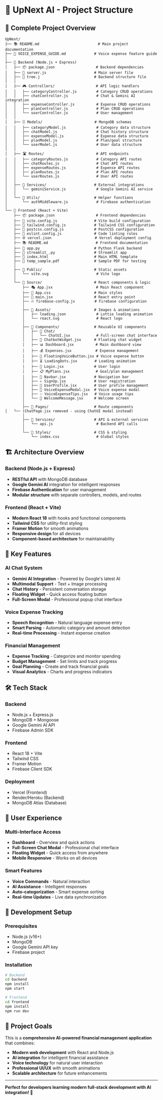 # 🚀 UpNext AI - Project Structure

## 📁 Complete Project Overview

```
UpNext/
├── 📚 README.md                           # Main project documentation
├── 🎤 VOICE_EXPENSE_GUIDE.md             # Voice expense feature guide
│
├── 🔧 Backend (Node.js + Express)
│   ├── 📦 package.json                   # Backend dependencies
│   ├── 🚀 server.js                      # Main server file
│   ├── 🌳 tree.j                         # Backend structure file
│   │
│   ├── 🎮 Controllers/                   # API logic handlers
│   │   ├── categoryController.js         # Category CRUD operations
│   │   ├── chatController.js             # Chat & Gemini AI integration
│   │   ├── expenseController.js          # Expense CRUD operations
│   │   ├── planController.js             # Plan CRUD operations
│   │   └── userController.js             # User management
│   │
│   ├── 🗄️ Models/                        # MongoDB schemas
│   │   ├── categoryModel.js              # Category data structure
│   │   ├── chatModel.js                  # Chat history structure
│   │   ├── expenseModel.js               # Expense data structure
│   │   ├── planModel.js                  # Plan/goal structure
│   │   └── userModel.js                  # User data structure
│   │
│   ├── 🛣️ Routes/                        # API endpoints
│   │   ├── categoryRoutes.js             # Category API routes
│   │   ├── chatRoutes.js                 # Chat API routes
│   │   ├── expenseRoutes.js              # Expense API routes
│   │   ├── planRoutes.js                 # Plan API routes
│   │   └── userRoutes.js                 # User API routes
│   │
│   ├── 🔌 Services/                      # External integrations
│   │   └── geminiService.js              # Google Gemini AI service
│   │
│   └── 🔐 Utils/                         # Helper functions
│       └── authMiddleware.js             # Firebase authentication
│
└── 🎨 Frontend (React + Vite)
    ├── 📦 package.json                   # Frontend dependencies
    ├── 🎯 vite.config.js                 # Vite build configuration
    ├── 🎨 tailwind.config.js             # Tailwind CSS configuration
    ├── 🔧 postcss.config.js              # PostCSS configuration
    ├── 📝 eslint.config.js               # Code linting rules
    ├── 🌐 vercel.json                    # Vercel deployment config
    ├── 📚 README.md                      # Frontend documentation
    ├── 🐍 app.py                         # Python Flask backend
    ├── 🐍 streamlit_.py                  # Streamlit app
    ├── 📄 index.html                     # Main HTML template
    ├── 📄 temp_sample.pdf                # Sample PDF for testing
    │
    ├── 🎨 Public/                        # Static assets
    │   └── vite.svg                      # Vite logo
    │
    └── 🧩 Source/                        # React components & logic
        ├── 🎭 App.jsx                    # Main React component
        ├── 🎨 App.css                    # Main styles
        ├── 🚀 main.jsx                   # React entry point
        ├── 🔥 firebase-config.js         # Firebase configuration
        │
        ├── 🎨 Assets/                    # Images & animations
        │   ├── loading.json              # Lottie loading animation
        │   └── react.svg                 # React logo
        │
        ├── 🧩 Components/                # Reusable UI components
        │   ├── 💬 Chat/
        │   │   └── ChatUI.jsx            # Full-screen chat interface
        │   ├── 🤖 ChatbotWidget.jsx      # Floating chat widget
        │   ├── 📊 Dashboard.jsx          # Main dashboard view
        │   ├── 💰 Expenses.jsx           # Expense management
        │   ├── 🎤 FloatingVoiceButton.jsx # Voice expense button
        │   ├── ⏳ LoadingDots.jsx        # Loading animation
        │   ├── 🔐 Login.jsx              # User login
        │   ├── 📋 MyPlans.jsx            # Goal/plan management
        │   ├── 🧭 Navbar.jsx             # Navigation bar
        │   ├── ✍️ SignUp.jsx             # User registration
        │   ├── 👤 UserProfile.jsx        # User profile management
        │   ├── 🎤 VoiceExpenseModal.jsx  # Voice expense modal
        │   ├── 💡 VoiceExpenseTips.jsx   # Voice usage tips
        │   └── 👋 WelcomeMessage.jsx     # Welcome screen
        │
        ├── 📄 Pages/                     # Route components
│   └── (ChatPage.jsx removed - using ChatUI modal instead)
        │
        ├── 🔌 Services/                  # API & external services
        │   └── api.js                    # Backend API calls
        │
        └── 🎨 Styles/                    # CSS & styling
            └── index.css                 # Global styles
```

## 🏗️ Architecture Overview

### **Backend (Node.js + Express)**
- **RESTful API** with MongoDB database
- **Google Gemini AI** integration for intelligent responses
- **Firebase Authentication** for user management
- **Modular structure** with separate controllers, models, and routes

### **Frontend (React + Vite)**
- **Modern React 18** with hooks and functional components
- **Tailwind CSS** for utility-first styling
- **Framer Motion** for smooth animations
- **Responsive design** for all devices
- **Component-based architecture** for maintainability

## 🚀 Key Features

### **AI Chat System**
- **Gemini AI Integration** - Powered by Google's latest AI
- **Multimodal Support** - Text + Image processing
- **Chat History** - Persistent conversation storage
- **Floating Widget** - Quick access floating button
- **Full-Screen Modal** - Professional popup chat interface

### **Voice Expense Tracking**
- **Speech Recognition** - Natural language expense entry
- **Smart Parsing** - Automatic category and amount detection
- **Real-time Processing** - Instant expense creation

### **Financial Management**
- **Expense Tracking** - Categorize and monitor spending
- **Budget Management** - Set limits and track progress
- **Goal Planning** - Create and track financial goals
- **Visual Analytics** - Charts and progress indicators

## 🛠️ Tech Stack

### **Backend**
- Node.js + Express.js
- MongoDB + Mongoose
- Google Gemini AI API
- Firebase Admin SDK

### **Frontend**
- React 18 + Vite
- Tailwind CSS
- Framer Motion
- Firebase Client SDK

### **Deployment**
- Vercel (Frontend)
- Render/Heroku (Backend)
- MongoDB Atlas (Database)

## 📱 User Experience

### **Multi-Interface Access**
- **Dashboard** - Overview and quick actions
- **Full-Screen Chat Modal** - Professional chat interface
- **Floating Widget** - Quick access from anywhere
- **Mobile Responsive** - Works on all devices

### **Smart Features**
- **Voice Commands** - Natural interaction
- **AI Assistance** - Intelligent responses
- **Auto-categorization** - Smart expense sorting
- **Real-time Updates** - Live data synchronization

## 🔧 Development Setup

### **Prerequisites**
- Node.js (v16+)
- MongoDB
- Google Gemini API key
- Firebase project

### **Installation**
```bash
# Backend
cd backend
npm install
npm start

# Frontend
cd frontend
npm install
npm run dev
```

## 🎯 Project Goals

This is a **comprehensive AI-powered financial management application** that combines:
- **Modern web development** with React and Node.js
- **AI integration** for intelligent financial assistance
- **Voice technology** for natural user interaction
- **Professional UI/UX** with smooth animations
- **Scalable architecture** for future enhancements

---

**Perfect for developers learning modern full-stack development with AI integration! 🚀**
